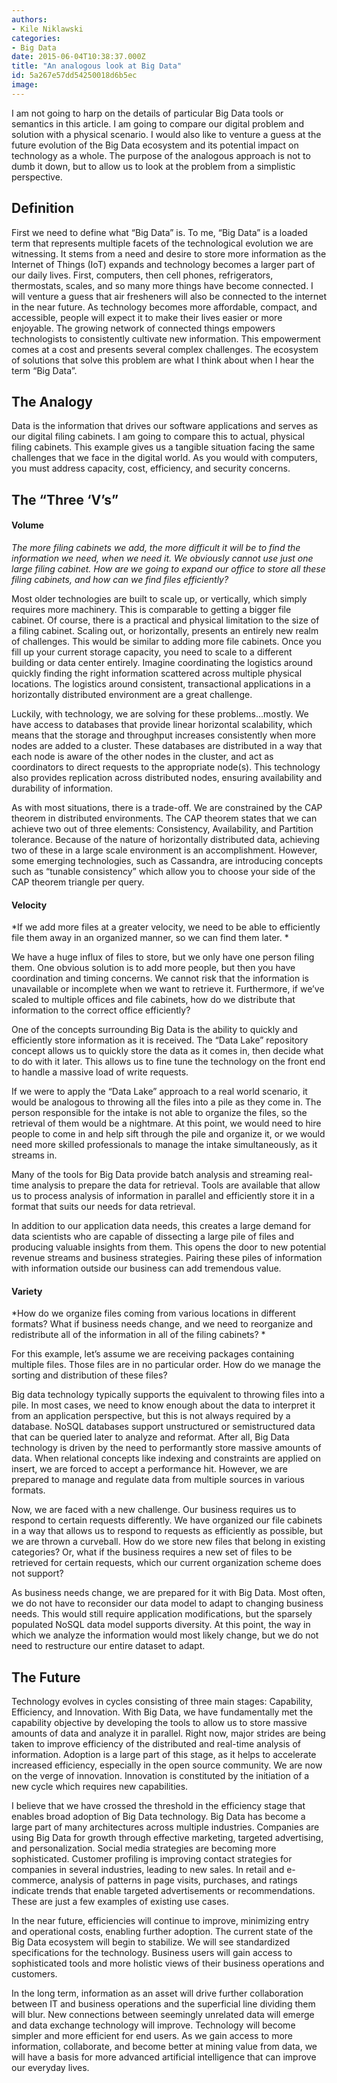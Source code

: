 ```yaml
---
authors:
- Kile Niklawski
categories:
- Big Data
date: 2015-06-04T10:38:37.000Z
title: "An analogous look at Big Data"
id: 5a267e57dd54250018d6b5ec
image: 
---
```


I am not going to harp on the details of particular Big Data tools or semantics in this article. I am going to compare our digital problem and solution with a physical scenario. I would also like to venture a guess at the future evolution of the Big Data ecosystem and its potential impact on technology as a whole. The purpose of the analogous approach is not to dumb it down, but to allow us to look at the problem from a simplistic perspective.

## Definition

First we need to define what “Big Data” is. To me, “Big Data” is a loaded term that represents multiple facets of the technological evolution we are witnessing. It stems from a need and desire to store more information as the Internet of Things (IoT) expands and technology becomes a larger part of our daily lives. First, computers, then cell phones, refrigerators, thermostats, scales, and so many more things have become connected. I will venture a guess that air fresheners will also be connected to the internet in the near future. As technology becomes more affordable, compact, and accessible, people will expect it to make their lives easier or more enjoyable. The growing network of connected things empowers technologists to consistently cultivate new information. This empowerment comes at a cost and presents several complex challenges. The ecosystem of solutions that solve this problem are what I think about when I hear the term “Big Data”.

## The Analogy

Data is the information that drives our software applications and serves as our digital filing cabinets. I am going to compare this to actual, physical filing cabinets. This example gives us a tangible situation facing the same challenges that we face in the digital world. As you would with computers, you must address capacity, cost, efficiency, and security concerns.

## The “Three ‘V’s”

#### Volume

*The more filing cabinets we add, the more difficult it will be to find the information we need, when we need it. We obviously cannot use just one large filing cabinet. How are we going to expand our office to store all these filing cabinets, and how can we find files efficiently?*

Most older technologies are built to scale up, or vertically, which simply requires more machinery. This is comparable to getting a bigger file cabinet. Of course, there is a practical and physical limitation to the size of a filing cabinet. Scaling out, or horizontally, presents an entirely new realm of challenges. This would be similar to adding more file cabinets. Once you fill up your current storage capacity, you need to scale to a different building or data center entirely. Imagine coordinating the logistics around quickly finding the right information scattered across multiple physical locations. The logistics around consistent, transactional applications in a horizontally distributed environment are a great challenge.

Luckily, with technology, we are solving for these problems…mostly. We have access to databases that provide linear horizontal scalability, which means that the storage and throughput increases consistently when more nodes are added to a cluster. These databases are distributed in a way that each node is aware of the other nodes in the cluster, and act as coordinators to direct requests to the appropriate node(s). This technology also provides replication across distributed nodes, ensuring availability and durability of information.

As with most situations, there is a trade-off. We are constrained by the CAP theorem in distributed environments. The CAP theorem states that we can achieve two out of three elements: Consistency, Availability, and Partition tolerance. Because of the nature of horizontally distributed data, achieving two of these in a large scale environment is an accomplishment. However, some emerging technologies, such as Cassandra, are introducing concepts such as “tunable consistency” which allow you to choose your side of the CAP theorem triangle per query.

#### Velocity

*If we add more files at a greater velocity, we need to be able to efficiently file them away in an organized manner, so we can find them later. *

We have a huge influx of files to store, but we only have one person filing them. One obvious solution is to add more people, but then you have coordination and timing concerns. We cannot risk that the information is unavailable or incomplete when we want to retrieve it. Furthermore, if we’ve scaled to multiple offices and file cabinets, how do we distribute that information to the correct office efficiently?

One of the concepts surrounding Big Data is the ability to quickly and efficiently store information as it is received. The “Data Lake” repository concept allows us to quickly store the data as it comes in, then decide what to do with it later. This allows us to fine tune the technology on the front end to handle a massive load of write requests.

If we were to apply the “Data Lake” approach to a real world scenario, it would be analogous to throwing all the files into a pile as they come in. The person responsible for the intake is not able to organize the files, so the retrieval of them would be a nightmare. At this point, we would need to hire people to come in and help sift through the pile and organize it, or we would need more skilled professionals to manage the intake simultaneously, as it streams in.

Many of the tools for Big Data provide batch analysis and streaming real-time analysis to prepare the data for retrieval. Tools are available that allow us to process analysis of information in parallel and efficiently store it in a format that suits our needs for data retrieval.

In addition to our application data needs, this creates a large demand for data scientists who are capable of dissecting a large pile of files and producing valuable insights from them. This opens the door to new potential revenue streams and business strategies. Pairing these piles of information with information outside our business can add tremendous value.

#### Variety

*How do we organize files coming from various locations in different formats? What if business needs change, and we need to reorganize and redistribute all of the information in all of the filing cabinets? *

For this example, let’s assume we are receiving packages containing multiple files. Those files are in no particular order. How do we manage the sorting and distribution of these files?

Big data technology typically supports the equivalent to throwing files into a pile. In most cases, we need to know enough about the data to interpret it from an application perspective, but this is not always required by a database. NoSQL databases support unstructured or semistructured data that can be queried later to analyze and reformat. After all, Big Data technology is driven by the need to performantly store massive amounts of data. When relational concepts like indexing and constraints are applied on insert, we are forced to accept a performance hit. However, we are prepared to manage and regulate data from multiple sources in various formats.

Now, we are faced with a new challenge. Our business requires us to respond to certain requests differently. We have organized our file cabinets in a way that allows us to respond to requests as efficiently as possible, but we are thrown a curveball. How do we store new files that belong in existing categories? Or, what if the business requires a new set of files to be retrieved for certain requests, which our current organization scheme does not support?

As business needs change, we are prepared for it with Big Data. Most often, we do not have to reconsider our data model to adapt to changing business needs. This would still require application modifications, but the sparsely populated NoSQL data model supports diversity. At this point, the way in which we analyze the information would most likely change, but we do not need to restructure our entire dataset to adapt.

## The Future

Technology evolves in cycles consisting of three main stages: Capability, Efficiency, and Innovation. With Big Data, we have fundamentally met the capability objective by developing the tools to allow us to store massive amounts of data and analyze it in parallel. Right now, major strides are being taken to improve efficiency of the distributed and real-time analysis of information. Adoption is a large part of this stage, as it helps to accelerate increased efficiency, especially in the open source community. We are now on the verge of innovation. Innovation is constituted by the initiation of a new cycle which requires new capabilities.

I believe that we have crossed the threshold in the efficiency stage that enables broad adoption of Big Data technology. Big Data has become a large part of many architectures across multiple industries. Companies are using Big Data for growth through effective marketing, targeted advertising, and personalization. Social media strategies are becoming more sophisticated. Customer profiling is improving contact strategies for companies in several industries, leading to new sales. In retail and e-commerce, analysis of patterns in page visits, purchases, and ratings indicate trends that enable targeted advertisements or recommendations. These are just a few examples of existing use cases.

In the near future, efficiencies will continue to improve, minimizing entry and operational costs, enabling further adoption. The current state of the Big Data ecosystem will begin to stabilize. We will see standardized specifications for the technology. Business users will gain access to sophisticated tools and more holistic views of their business operations and customers.

In the long term, information as an asset will drive further collaboration between IT and business operations and the superficial line dividing them will blur. New connections between seemingly unrelated data will emerge and data exchange technology will improve. Technology will become simpler and more efficient for end users. As we gain access to more information, collaborate, and become better at mining value from data, we will have a basis for more advanced artificial intelligence that can improve our everyday lives.
